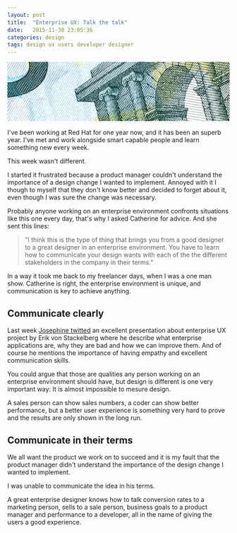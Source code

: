 ```yaml
---
layout: post
title:  "Enterprise UX: Talk the talk"
date:   2015-11-30 23:05:36
categories: design
tags: design ux users developer designer
---
```


![Enterprise UX: Talk the talk](/img/enteprise/enteprise.jpg)

I've been working at Red Hat for one year now, and it has been an superb year. I've met and work alongside smart capable people and learn something new every week.

This week wasn't different.

I started it frustrated because a product manager couldn't understand the importance of a design change I wanted to implement. Annoyed with it I though to myself that they don't know better and decided to forget about it, even though I was sure the change was necessary.

Probably anyone working on an enterprise environment confronts situations like this one every day, that's why I asked Catherine for advice. And she sent this lines:

> "I think this is the type of thing that brings you from a good designer to a great designer in an enterprise environment. You have to learn how to communicate your design wants with each of the the different stakeholders in the company in their terms."

In a way it took me back to my freelancer days, when I was a one man show. Catherine is right, the enterprise environment is unique, and communication is key to achieve anything.

## Communicate clearly

Last week [Josephine twitted](https://twitter.com/qhjj1990/status/669342859905122304) an excellent presentation about enterprise UX project by Erik von Stackelberg where he describe what enterprise applications are, why they are bad and how we can improve them. And of course he mentions the importance of having empathy and excellent communication skills. 

You could argue that those are qualities any person working on an enterprise environment should have, but design is different is one very important way: It is almost impossible to mesure design.

A sales person can show sales numbers, a coder can show better performance, but a better user experience is something very hard to prove and the results are only shown in the long run.


## Communicate in their terms

We all want the product we work on to succeed and it is my fault that the product manager didn't understand the importance of the design change I wanted to implement. 

I was unable to communicate the idea in his terms.

A great enterprise designer knows how to talk conversion rates to a marketing person, sells to a sale person, business goals to a product manager and performance to a developer, all in the name of giving the users a good experience.


